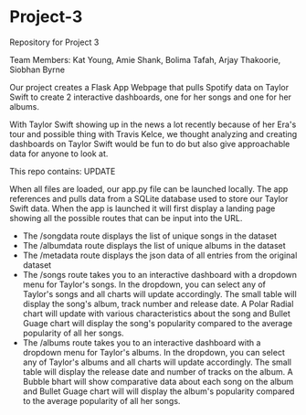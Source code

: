 # Project-3
Repository for Project 3

Team Members: Kat Young, Amie Shank, Bolima Tafah, Arjay Thakoorie, Siobhan Byrne

Our project creates a Flask App Webpage that pulls Spotify data on Taylor Swift to create 2 interactive dashboards, one for her songs and one for her albums.

With Taylor Swift showing up in the news a lot recently because of her Era's tour and possible thing with Travis Kelce, we thought analyzing and creating dashboards on Taylor Swift would be fun to do but also give approachable data for anyone to look at. 

This repo contains: UPDATE

When all files are loaded, our app.py file can be launched locally. The app references and pulls data from a SQLite database used to store our Taylor Swift data. When the app is launched it will first display a landing page showing all the possible routes that can be input into the URL. 
- The /songdata route displays the list of unique songs in the dataset
- The /albumdata route displays the list of unique albums in the dataset
- The /metadata route displays the json data of all entries from the original dataset
- The /songs route takes you to an interactive dashboard with a dropdown menu for Taylor's songs. In the dropdown, you can select any of Taylor's songs and all charts will update accordingly. The small table will display the song's album, track number and release date. A Polar Radial chart will update with various characteristics about the song and Bullet Guage chart will display the song's popularity compared to the average popularity of all her songs.
- The /albums route takes you to an interactive dashboard with a dropdown menu for Taylor's albums. In the dropdown, you can select any of Taylor's albums and all charts will update accordingly. The small table will display the release date and number of tracks on the album. A Bubble bhart will show comparative data about each song on the album and Bullet Guage chart will  will display the album's popularity compared to the average popularity of all her songs.
